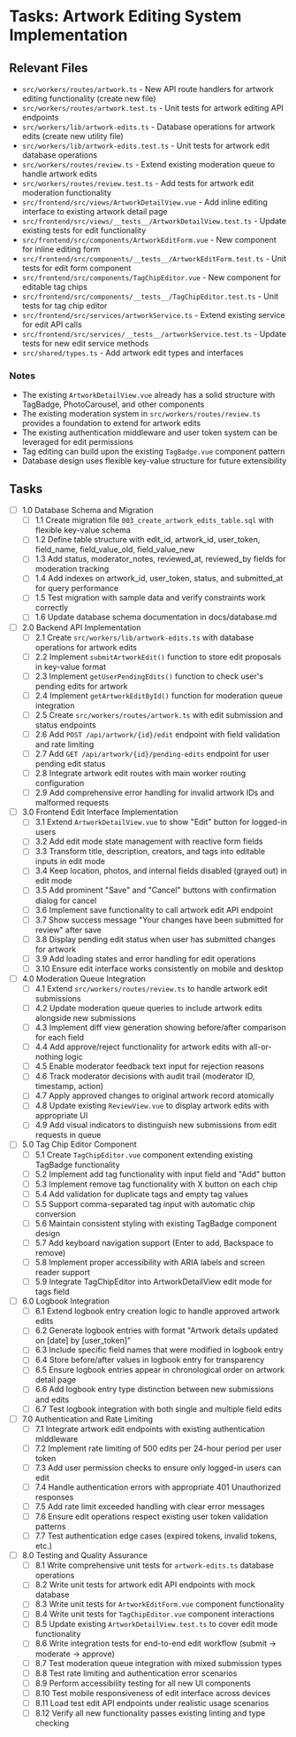 # Tasks: Artwork Editing System Implementation

## Relevant Files

- `src/workers/routes/artwork.ts` - New API route handlers for artwork editing functionality (create new file)
- `src/workers/routes/artwork.test.ts` - Unit tests for artwork editing API endpoints
- `src/workers/lib/artwork-edits.ts` - Database operations for artwork edits (create new utility file)
- `src/workers/lib/artwork-edits.test.ts` - Unit tests for artwork edit database operations
- `src/workers/routes/review.ts` - Extend existing moderation queue to handle artwork edits
- `src/workers/routes/review.test.ts` - Add tests for artwork edit moderation functionality
- `src/frontend/src/views/ArtworkDetailView.vue` - Add inline editing interface to existing artwork detail page
- `src/frontend/src/views/__tests__/ArtworkDetailView.test.ts` - Update existing tests for edit functionality
- `src/frontend/src/components/ArtworkEditForm.vue` - New component for inline editing form
- `src/frontend/src/components/__tests__/ArtworkEditForm.test.ts` - Unit tests for edit form component
- `src/frontend/src/components/TagChipEditor.vue` - New component for editable tag chips
- `src/frontend/src/components/__tests__/TagChipEditor.test.ts` - Unit tests for tag chip editor
- `src/frontend/src/services/artworkService.ts` - Extend existing service for edit API calls
- `src/frontend/src/services/__tests__/artworkService.test.ts` - Update tests for new edit service methods
- `src/shared/types.ts` - Add artwork edit types and interfaces

### Notes

- The existing `ArtworkDetailView.vue` already has a solid structure with TagBadge, PhotoCarousel, and other components
- The existing moderation system in `src/workers/routes/review.ts` provides a foundation to extend for artwork edits
- The existing authentication middleware and user token system can be leveraged for edit permissions
- Tag editing can build upon the existing `TagBadge.vue` component pattern
- Database design uses flexible key-value structure for future extensibility

## Tasks

- [ ] 1.0 Database Schema and Migration
  - [ ] 1.1 Create migration file `003_create_artwork_edits_table.sql` with flexible key-value schema
  - [ ] 1.2 Define table structure with edit_id, artwork_id, user_token, field_name, field_value_old, field_value_new
  - [ ] 1.3 Add status, moderator_notes, reviewed_at, reviewed_by fields for moderation tracking
  - [ ] 1.4 Add indexes on artwork_id, user_token, status, and submitted_at for query performance
  - [ ] 1.5 Test migration with sample data and verify constraints work correctly
  - [ ] 1.6 Update database schema documentation in docs/database.md

- [ ] 2.0 Backend API Implementation
  - [ ] 2.1 Create `src/workers/lib/artwork-edits.ts` with database operations for artwork edits
  - [ ] 2.2 Implement `submitArtworkEdit()` function to store edit proposals in key-value format
  - [ ] 2.3 Implement `getUserPendingEdits()` function to check user's pending edits for artwork
  - [ ] 2.4 Implement `getArtworkEditById()` function for moderation queue integration
  - [ ] 2.5 Create `src/workers/routes/artwork.ts` with edit submission and status endpoints
  - [ ] 2.6 Add `POST /api/artwork/{id}/edit` endpoint with field validation and rate limiting
  - [ ] 2.7 Add `GET /api/artwork/{id}/pending-edits` endpoint for user pending edit status
  - [ ] 2.8 Integrate artwork edit routes with main worker routing configuration
  - [ ] 2.9 Add comprehensive error handling for invalid artwork IDs and malformed requests

- [ ] 3.0 Frontend Edit Interface Implementation
  - [ ] 3.1 Extend `ArtworkDetailView.vue` to show "Edit" button for logged-in users
  - [ ] 3.2 Add edit mode state management with reactive form fields
  - [ ] 3.3 Transform title, description, creators, and tags into editable inputs in edit mode
  - [ ] 3.4 Keep location, photos, and internal fields disabled (grayed out) in edit mode
  - [ ] 3.5 Add prominent "Save" and "Cancel" buttons with confirmation dialog for cancel
  - [ ] 3.6 Implement save functionality to call artwork edit API endpoint
  - [ ] 3.7 Show success message "Your changes have been submitted for review" after save
  - [ ] 3.8 Display pending edit status when user has submitted changes for artwork
  - [ ] 3.9 Add loading states and error handling for edit operations
  - [ ] 3.10 Ensure edit interface works consistently on mobile and desktop

- [ ] 4.0 Moderation Queue Integration
  - [ ] 4.1 Extend `src/workers/routes/review.ts` to handle artwork edit submissions
  - [ ] 4.2 Update moderation queue queries to include artwork edits alongside new submissions
  - [ ] 4.3 Implement diff view generation showing before/after comparison for each field
  - [ ] 4.4 Add approve/reject functionality for artwork edits with all-or-nothing logic
  - [ ] 4.5 Enable moderator feedback text input for rejection reasons
  - [ ] 4.6 Track moderator decisions with audit trail (moderator ID, timestamp, action)
  - [ ] 4.7 Apply approved changes to original artwork record atomically
  - [ ] 4.8 Update existing `ReviewView.vue` to display artwork edits with appropriate UI
  - [ ] 4.9 Add visual indicators to distinguish new submissions from edit requests in queue

- [ ] 5.0 Tag Chip Editor Component
  - [ ] 5.1 Create `TagChipEditor.vue` component extending existing TagBadge functionality
  - [ ] 5.2 Implement add tag functionality with input field and "Add" button
  - [ ] 5.3 Implement remove tag functionality with X button on each chip
  - [ ] 5.4 Add validation for duplicate tags and empty tag values
  - [ ] 5.5 Support comma-separated tag input with automatic chip conversion
  - [ ] 5.6 Maintain consistent styling with existing TagBadge component design
  - [ ] 5.7 Add keyboard navigation support (Enter to add, Backspace to remove)
  - [ ] 5.8 Implement proper accessibility with ARIA labels and screen reader support
  - [ ] 5.9 Integrate TagChipEditor into ArtworkDetailView edit mode for tags field

- [ ] 6.0 Logbook Integration
  - [ ] 6.1 Extend logbook entry creation logic to handle approved artwork edits
  - [ ] 6.2 Generate logbook entries with format "Artwork details updated on [date] by [user_token]"
  - [ ] 6.3 Include specific field names that were modified in logbook entry
  - [ ] 6.4 Store before/after values in logbook entry for transparency
  - [ ] 6.5 Ensure logbook entries appear in chronological order on artwork detail page
  - [ ] 6.6 Add logbook entry type distinction between new submissions and edits
  - [ ] 6.7 Test logbook integration with both single and multiple field edits

- [ ] 7.0 Authentication and Rate Limiting
  - [ ] 7.1 Integrate artwork edit endpoints with existing authentication middleware
  - [ ] 7.2 Implement rate limiting of 500 edits per 24-hour period per user token
  - [ ] 7.3 Add user permission checks to ensure only logged-in users can edit
  - [ ] 7.4 Handle authentication errors with appropriate 401 Unauthorized responses  
  - [ ] 7.5 Add rate limit exceeded handling with clear error messages
  - [ ] 7.6 Ensure edit operations respect existing user token validation patterns
  - [ ] 7.7 Test authentication edge cases (expired tokens, invalid tokens, etc.)

- [ ] 8.0 Testing and Quality Assurance
  - [ ] 8.1 Write comprehensive unit tests for `artwork-edits.ts` database operations
  - [ ] 8.2 Write unit tests for artwork edit API endpoints with mock database
  - [ ] 8.3 Write unit tests for `ArtworkEditForm.vue` component functionality
  - [ ] 8.4 Write unit tests for `TagChipEditor.vue` component interactions
  - [ ] 8.5 Update existing `ArtworkDetailView.test.ts` to cover edit mode functionality
  - [ ] 8.6 Write integration tests for end-to-end edit workflow (submit -> moderate -> approve)
  - [ ] 8.7 Test moderation queue integration with mixed submission types
  - [ ] 8.8 Test rate limiting and authentication error scenarios
  - [ ] 8.9 Perform accessibility testing for all new UI components
  - [ ] 8.10 Test mobile responsiveness of edit interface across devices
  - [ ] 8.11 Load test edit API endpoints under realistic usage scenarios
  - [ ] 8.12 Verify all new functionality passes existing linting and type checking
